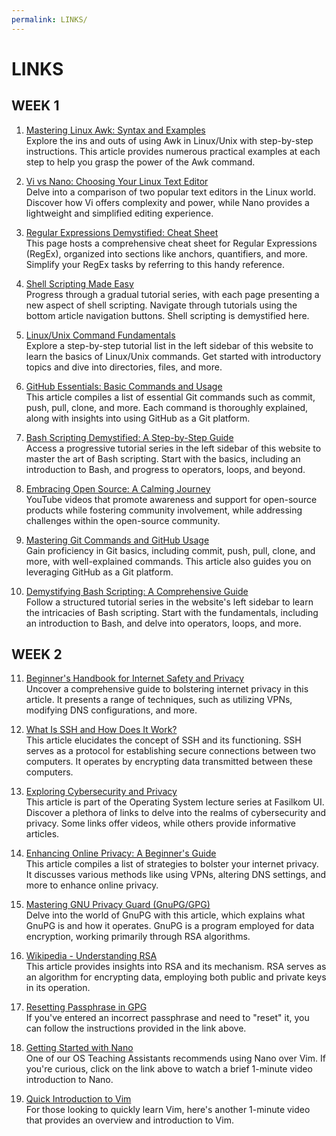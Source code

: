 ```yaml
---
permalink: LINKS/
---
```


# LINKS

## WEEK 1

1. [Mastering Linux Awk: Syntax and Examples](https://www.freecodecamp.org/news/the-linux-awk-command-linux-and-unix-usage-syntax-examples/)<br>
   Explore the ins and outs of using Awk in Linux/Unix with step-by-step instructions. This article provides numerous practical examples at each step to help you grasp the power of the Awk command.

2. [Vi vs Nano: Choosing Your Linux Text Editor](https://www.cbtnuggets.com/blog/technology/system-admin/vi-vs-nano-which-is-the-best-text-editor)<br>
   Delve into a comparison of two popular text editors in the Linux world. Discover how Vi offers complexity and power, while Nano provides a lightweight and simplified editing experience.

3. [Regular Expressions Demystified: Cheat Sheet](https://cheatography.com/davechild/cheat-sheets/regular-expressions/)<br>
   This page hosts a comprehensive cheat sheet for Regular Expressions (RegEx), organized into sections like anchors, quantifiers, and more. Simplify your RegEx tasks by referring to this handy reference.

4. [Shell Scripting Made Easy](https://www.shellscript.sh/)<br>
   Progress through a gradual tutorial series, with each page presenting a new aspect of shell scripting. Navigate through tutorials using the bottom article navigation buttons. Shell scripting is demystified here.

5. [Linux/Unix Command Fundamentals](https://www.javatpoint.com/linux-tutorial)<br>
   Explore a step-by-step tutorial list in the left sidebar of this website to learn the basics of Linux/Unix commands. Get started with introductory topics and dive into directories, files, and more.

6. [GitHub Essentials: Basic Commands and Usage](https://www.hostinger.co.id/tutorial/cara-menggunakan-github-perintah-dasar-github)<br>
   This article compiles a list of essential Git commands such as commit, push, pull, clone, and more. Each command is thoroughly explained, along with insights into using GitHub as a Git platform.

7. [Bash Scripting Demystified: A Step-by-Step Guide](https://www.javatpoint.com/bash)<br>
   Access a progressive tutorial series in the left sidebar of this website to master the art of Bash scripting. Start with the basics, including an introduction to Bash, and progress to operators, loops, and beyond.

8. [Embracing Open Source: A Calming Journey](https://www.youtube.com/watch?v=i2lhwb_OckQ)<br>
   YouTube videos that promote awareness and support for open-source products while fostering community involvement, while addressing challenges within the open-source community.

9. [Mastering Git Commands and GitHub Usage](https://www.hostinger.co.id/tutorial/cara-menggunakan-github-perintah-dasar-github)<br>
   Gain proficiency in Git basics, including commit, push, pull, clone, and more, with well-explained commands. This article also guides you on leveraging GitHub as a Git platform.

10. [Demystifying Bash Scripting: A Comprehensive Guide](https://www.javatpoint.com/bash)<br>
    Follow a structured tutorial series in the website's left sidebar to learn the intricacies of Bash scripting. Start with the fundamentals, including an introduction to Bash, and delve into operators, loops, and more.

## WEEK 2

11. [Beginner's Handbook for Internet Safety and Privacy](http://choosetoencrypt.com/privacy/complete-beginners-guide-to-internet-safety-privacy/)<br>
   Uncover a comprehensive guide to bolstering internet privacy in this article. It presents a range of techniques, such as utilizing VPNs, modifying DNS configurations, and more.

12. [What Is SSH and How Does It Work?](https://www.niagahoster.co.id/blog/apa-itu-ssh/)<br>
   This article elucidates the concept of SSH and its functioning. SSH serves as a protocol for establishing secure connections between two computers. It operates by encrypting data transmitted between these computers.

13. [Exploring Cybersecurity and Privacy](https://osp4diss.vlsm.org/osp-133.html)<br>
   This article is part of the Operating System lecture series at Fasilkom UI. Discover a plethora of links to delve into the realms of cybersecurity and privacy. Some links offer videos, while others provide informative articles.

14. [Enhancing Online Privacy: A Beginner's Guide](https://www.freecodecamp.org/news/the-beginners-guide-to-online-privacy-7149b33c4a3e/)<br>
   This article compiles a list of strategies to bolster your internet privacy. It discusses various methods like using VPNs, altering DNS settings, and more to enhance online privacy.

15. [Mastering GNU Privacy Guard (GnuPG/GPG)](https://medium.com/kode-dan-kodean/belajar-memakai-gnu-privacy-guard-gnupg-gpg-3944e19dba91)<br>
   Delve into the world of GnuPG with this article, which explains what GnuPG is and how it operates. GnuPG is a program employed for data encryption, working primarily through RSA algorithms.

16. [Wikipedia - Understanding RSA](https://id.wikipedia.org/wiki/RSA)<br>
   This article provides insights into RSA and its mechanism. RSA serves as an algorithm for encrypting data, employing both public and private keys in its operation.
   
17. [Resetting Passphrase in GPG](https://emacs.stackexchange.com/questions/52837/how-to-force-emacs-or-pinentry-to-forget-wrong-gpg-password) <br>
   If you've entered an incorrect passphrase and need to "reset" it, you can follow the instructions provided in the link above.

18. [Getting Started with Nano](https://www.youtube.com/watch?v=fJTPjWuyrIY&t=24s) <br>
   One of our OS Teaching Assistants recommends using Nano over Vim. If you're curious, click on the link above to watch a brief 1-minute video introduction to Nano.

19. [Quick Introduction to Vim](https://www.youtube.com/watch?v=0zSSLpcNOwA) <br>
   For those looking to quickly learn Vim, here's another 1-minute video that provides an overview and introduction to Vim.
